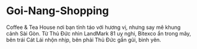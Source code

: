 # Goi-Nang-Shopping
Coffee &amp; Tea House nơi bạn tỉnh táo với hương vị, nhưng say mê khung cảnh Sài Gòn. Từ Thủ Đức nhìn LandMark 81 uy nghi, Bitexco ẩn trong mây, bên trái Cát Lái nhộn nhịp, bên phải Thủ Đức gần gũi, bình yên.
